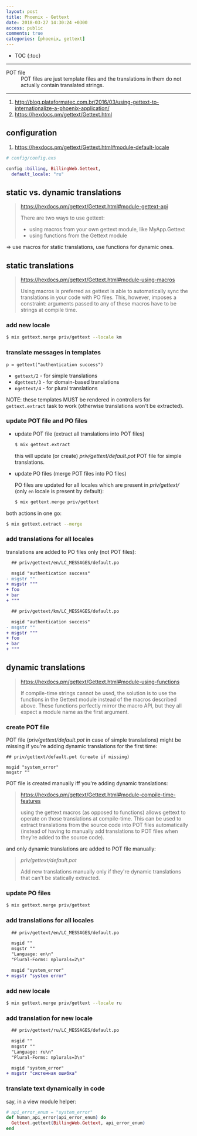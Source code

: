 ```yaml
---
layout: post
title: Phoenix - Gettext
date: 2018-03-27 14:30:24 +0300
access: public
comments: true
categories: [phoenix, gettext]
---
```


<!-- more -->

* TOC
{:toc}
<hr>

<dl>
  <dt>POT file</dt>
  <dd>
    POT files are just template files and the translations in them do not
    actually contain translated strings.
  </dd>
</dl>

<hr>

1. <http://blog.plataformatec.com.br/2016/03/using-gettext-to-internationalize-a-phoenix-application/>
2. <https://hexdocs.pm/gettext/Gettext.html>

configuration
-------------

1. <https://hexdocs.pm/gettext/Gettext.html#module-default-locale>

```elixir
# config/config.exs

config :billing, BillingWeb.Gettext,
  default_locale: "ru"
```

static vs. dynamic translations
-------------------------------

> <https://hexdocs.pm/gettext/Gettext.html#module-gettext-api>
>
> There are two ways to use gettext:
>
> - using macros from your own gettext module, like MyApp.Gettext
> - using functions from the Gettext module

=> use macros for static translations, use functions for dynamic ones.

static translations
-------------------

> <https://hexdocs.pm/gettext/Gettext.html#module-using-macros>
>
> Using macros is preferred as gettext is able to automatically sync the
> translations in your code with PO files. This, however, imposes a constraint:
> arguments passed to any of these macros have to be strings at compile time.

### add new locale

```sh
$ mix gettext.merge priv/gettext --locale km
```

### translate messages in templates

```slim
p = gettext("authentication success")
```

- `gettext/2` - for simple translations
- `dgettext/3` - for domain-based translations
- `ngettext/4` - for plural translations

NOTE: these templates MUST be rendered in controllers for `gettext.extract`
      task to work (otherwise translations won't be extracted).

### update POT file and PO files

- update POT file (extract all translations into POT files)

  ```sh
  $ mix gettext.extract
  ```

  this will update (or create) _priv/gettext/default.pot_ POT file
  for simple translations.

- update PO files (merge POT files into PO files)

  PO files are updated for all locales which are present in
  _priv/gettext/_ (only `en` locale is present by default):

  ```sh
  $ mix gettext.merge priv/gettext
  ```

both actions in one go:

```sh
$ mix gettext.extract --merge
```

### add translations for all locales

translations are added to PO files only (not POT files):

```diff
  ## priv/gettext/en/LC_MESSAGES/default.po

  msgid "authentication success"
- msgstr ""
+ msgstr """
+ foo
+ bar
+ """
```

```diff
  ## priv/gettext/km/LC_MESSAGES/default.po

  msgid "authentication success"
- msgstr ""
+ msgstr """
+ foo
+ bar
+ """
```

dynamic translations
--------------------

> <https://hexdocs.pm/gettext/Gettext.html#module-using-functions>
>
> If compile-time strings cannot be used, the solution is to use the functions
> in the Gettext module instead of the macros described above. These functions
> perfectly mirror the macro API, but they all expect a module name as the first
> argument.

### create POT file

POT file (_priv/gettext/default.pot_ in case of simple translations) might
be missing if you're adding dynamic translations for the first time:

```po
## priv/gettext/default.pot (create if missing)

msgid "system_error"
msgstr ""
```

POT file is created manually iff you're adding dynamic translations:

> <https://hexdocs.pm/gettext/Gettext.html#module-compile-time-features>
>
> using the gettext macros (as opposed to functions) allows gettext to
> operate on those translations at compile-time. This can be used to extract
> translations from the source code into POT files automatically (instead of
> having to manually add translations to POT files when they’re added to the
> source code).

and only dynamic translations are added to POT file manually:

> _priv/gettext/default.pot_
>
> Add new translations manually only if they're dynamic translations that
> can't be statically extracted.

### update PO files

```sh
$ mix gettext.merge priv/gettext
```

### add translations for all locales

```diff
  ## priv/gettext/en/LC_MESSAGES/default.po

  msgid ""
  msgstr ""
  "Language: en\n"
  "Plural-Forms: nplurals=2\n"

  msgid "system_error"
+ msgstr "system error"
```

### add new locale

```sh
$ mix gettext.merge priv/gettext --locale ru
```

### add translation for new locale

```diff
  ## priv/gettext/ru/LC_MESSAGES/default.po

  msgid ""
  msgstr ""
  "Language: ru\n"
  "Plural-Forms: nplurals=3\n"

  msgid "system_error"
+ msgstr "системная ошибка"
```

### translate text dynamically in code

say, in a view module helper:

```elixir
# api_error_enum = "system_error"
def human_api_error(api_error_enum) do
  Gettext.gettext(BillingWeb.Gettext, api_error_enum)
end
```
